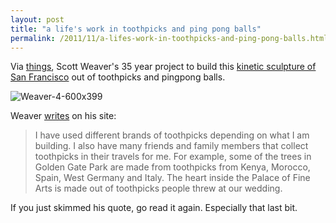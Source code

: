 ```yaml
---
layout: post 
title: "a life's work in toothpicks and ping pong balls"
permalink: /2011/11/a-lifes-work-in-toothpicks-and-ping-pong-balls.html 
---
```


<p>Via <a href="http://www.thingsmagazine.net">things</a>, Scott Weaver's 35 year project to build this <a href="http://www.thisiscolossal.com/2011/04/one-man-100000-toothpicks-and-35-years-scott-weavers-rolling-through-the-bay/">kinetic sculpture of San Francisco</a> out of toothpicks and pingpong balls.</p>

<p><img class="asset  asset-image at-xid-6a00d8341c4f5f53ef0153932861ea970b" alt="Weaver-4-600x399" title="Weaver-4-600x399" src="http://sippey.typepad.com/.a/6a00d8341c4f5f53ef0153932861ea970b-500wi" /></p>

<p>Weaver <a href="http://www.rollingthroughthebay.com/sf1.html">writes</a> on his site:</p>

<blockquote>
  <p>I have used different brands of toothpicks depending on what I am building. I also have many friends and family members that collect toothpicks in their travels for me. For example, some of the trees in Golden Gate Park are made from toothpicks from Kenya, Morocco, Spain, West Germany and Italy. The heart inside the Palace of Fine Arts is made out of toothpicks people threw at our wedding.</p>
</blockquote>

<p>If you just skimmed his quote, go read it again. Especially that last bit.</p>
